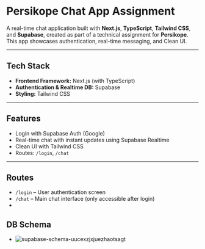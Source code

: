 #  Persikope Chat App Assignment

A real-time chat application built with **Next.js**, **TypeScript**, **Tailwind CSS**, and **Supabase**, created as part of a technical assignment for **Persikope**. This app showcases authentication, real-time messaging, and Clean UI.

---

## Tech Stack

- **Frontend Framework:** Next.js (with TypeScript)
- **Authentication & Realtime DB:** Supabase
- **Styling:** Tailwind CSS

---

## Features

-  Login with Supabase Auth (Google)
-  Real-time chat with instant updates using Supabase Realtime
-  Clean UI with Tailwind CSS
-  Routes: `/login`, `/chat`

---

##  Routes

- `/login` – User authentication screen
- `/chat` – Main chat interface (only accessible after login)
-

## DB Schema
- ![supabase-schema-uucexzjxjuezhaotsagt](https://github.com/user-attachments/assets/a962e54a-a114-4a2f-a4bd-48462a6d6bb5)

